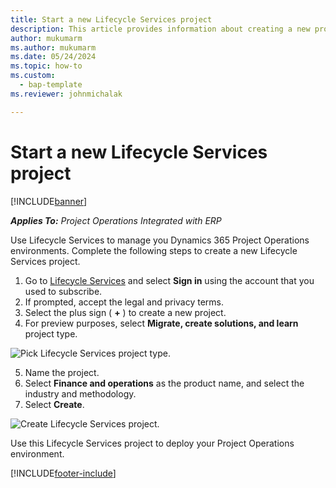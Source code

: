 ```yaml
---
title: Start a new Lifecycle Services project
description: This article provides information about creating a new project in Lifecycle Services for your Project Operations environment.
author: mukumarm
ms.author: mukumarm
ms.date: 05/24/2024
ms.topic: how-to
ms.custom: 
  - bap-template
ms.reviewer: johnmichalak

---
```


# Start a new Lifecycle Services project

[!INCLUDE[banner](../includes/banner.md)]

_**Applies To:** Project Operations Integrated with ERP_

Use Lifecycle Services to manage you Dynamics 365 Project Operations environments. Complete the following steps to create a new Lifecycle Services project.

1. Go to [Lifecycle Services](https://lcs.dynamics.com/Logon/Index) and select **Sign in** using the account that you used to subscribe.
2. If prompted, accept the legal and privacy terms.
3. Select the plus sign ( **+** ) to create a new project.
4. For preview purposes, select **Migrate, create solutions, and learn** project type.

  ![Pick Lifecycle Services project type.](./media/create-lcs-1.png)

5. Name the project. 
6. Select **Finance and operations** as the product name, and select the industry and methodology. 
7. Select **Create**.

![Create Lifecycle Services project.](./media/create-lcs-2.png)

Use this Lifecycle Services project to deploy your Project Operations environment.



[!INCLUDE[footer-include](../includes/footer-banner.md)]
